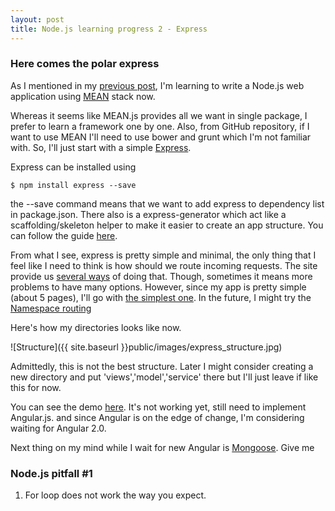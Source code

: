 ```yaml
---
layout: post
title: Node.js learning progress 2 - Express
---
```


### Here comes the polar express
As I mentioned in my [previous post](http://pongsakornsemsuwan.github.io/2014/12/25/nodejsprogress1/), I'm learning to write a Node.js web application using [MEAN](http://meanjs.org/) stack now.

Whereas it seems like MEAN.js provides all we want in single package, I prefer to learn a framework one by one. Also, from GitHub repository, if I want to use MEAN I'll need to use bower and grunt which I'm not familiar with. So, I'll just start with a simple [Express](http://expressjs.com/).

Express can be installed using

    $ npm install express --save

the --save command means that we want to add express to dependency list in package.json. There also is a express-generator which act like a scaffolding/skeleton helper to make it easier to create an app structure. You can follow the guide [here](http://expressjs.com/starter/generator.html).

From what I see, express is pretty simple and minimal, the only thing that I feel like I need to think is how should we route incoming requests. The site provide us [several ways](http://expressjs.com/starter/faq.html) of doing that. Though, sometimes it means more problems to have many options. However, since my app is pretty simple (about 5 pages), I'll go with [the simplest one](http://expressjs.com/starter/basic-routing.html). In the future, I might try the [Namespace routing](https://github.com/expressjs/express-namespace?_ga=1.134284273.1203864909.1418805304)

Here's how my directories looks like now.

![Structure]({{ site.baseurl }}public/images/express_structure.jpg)

Admittedly, this is not the best structure. Later I might consider creating a new directory and put 'views','model','service' there but I'll just leave if like this for now.

You can see the demo [here](http://drdave.herokuapp.com). It's not working yet, still need to implement Angular.js. and since Angular is on the edge of change, I'm considering waiting for Angular 2.0.

Next thing on my mind while I wait for new Angular is [Mongoose](http://mongoosejs.com/). Give me


### Node.js pitfall #1
1. For loop does not work the way you expect.